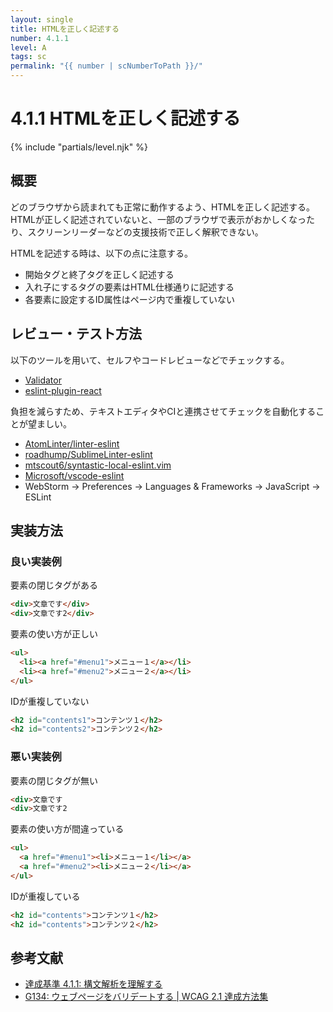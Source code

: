 ```yaml
---
layout: single
title: HTMLを正しく記述する
number: 4.1.1
level: A
tags: sc
permalink: "{{ number | scNumberToPath }}/"
---
```


# 4.1.1 HTMLを正しく記述する

{% include "partials/level.njk" %}

## 概要

どのブラウザから読まれても正常に動作するよう、HTMLを正しく記述する。HTMLが正しく記述されていないと、一部のブラウザで表示がおかしくなったり、スクリーンリーダーなどの支援技術で正しく解釈できない。

HTMLを記述する時は、以下の点に注意する。

- 開始タグと終了タグを正しく記述する
- 入れ子にするタグの要素はHTML仕様通りに記述する
- 各要素に設定するID属性はページ内で重複していない

## レビュー・テスト方法

以下のツールを用いて、セルフやコードレビューなどでチェックする。

- [Validator](https://validator.w3.org/)
- [eslint-plugin-react](https://github.com/yannickcr/eslint-plugin-react)

負担を減らすため、テキストエディタやCIと連携させてチェックを自動化することが望ましい。

- [AtomLinter/linter-eslint](https://github.com/AtomLinter/linter-eslint)
- [roadhump/SublimeLinter-eslint](https://github.com/roadhump/SublimeLinter-eslint)
- [mtscout6/syntastic-local-eslint.vim](https://github.com/mtscout6/syntastic-local-eslint.vim)
- [Microsoft/vscode-eslint](https://github.com/Microsoft/vscode-eslint)
- WebStorm → Preferences → Languages & Frameworks → JavaScript → ESLint

## 実装方法

### 良い実装例

要素の閉じタグがある

```html
<div>文章です</div>
<div>文章です2</div>
```

要素の使い方が正しい

```html
<ul>
  <li><a href="#menu1">メニュー１</a></li>
  <li><a href="#menu2">メニュー２</a></li>
</ul>
```

IDが重複していない

```html
<h2 id="contents1">コンテンツ１</h2>
<h2 id="contents2">コンテンツ２</h2>
```

### 悪い実装例

要素の閉じタグが無い

```html
<div>文章です
<div>文章です2
```

要素の使い方が間違っている

```html
<ul>
  <a href="#menu1"><li>メニュー１</li></a>
  <a href="#menu2"><li>メニュー２</li></a>
</ul>
```

IDが重複している

```html
<h2 id="contents">コンテンツ１</h2>
<h2 id="contents">コンテンツ２</h2>
```

## 参考文献

- [達成基準 4.1.1: 構文解析を理解する](https://waic.jp/docs/WCAG21/Understanding/parsing.html)
- [G134: ウェブページをバリデートする | WCAG 2.1 達成方法集](https://waic.jp/docs/WCAG21/Techniques/general/G134)
